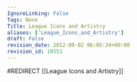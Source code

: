 ```yaml
---
IgnoreLinking: False
Tags: None
Title: League Icons and Artistry
aliases: ['League_Icons_and_Artistry']
draft: False
revision_date: 2012-09-02 06:05:34+00:00
revision_id: 10551
---
```


#REDIRECT [[League Icons and Artistry]]